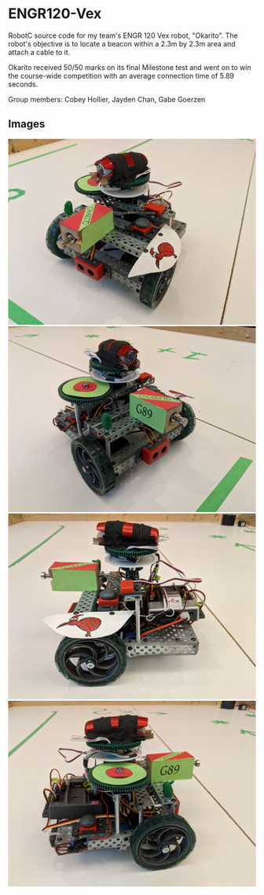 # ENGR120-Vex

RobotC source code for my team's ENGR 120 Vex robot, "Okarito". The robot's objective is to locate a beacon within a 2.3m by 2.3m area and attach a cable to it.

Okarito received 50/50 marks on its final Milestone test and went on to win the course-wide competition with an average connection time of 5.89 seconds.

Group members: Cobey Hollier, Jayden Chan, Gabe Goerzen

## Images

![alt-text](/img/CC_1.jpg "Image 1")
![alt-text](/img/CC_2.jpg "Image 2")
![alt-text](/img/CC_3.jpg "Image 3")
![alt-text](/img/CC_4.jpg "Image 4")

